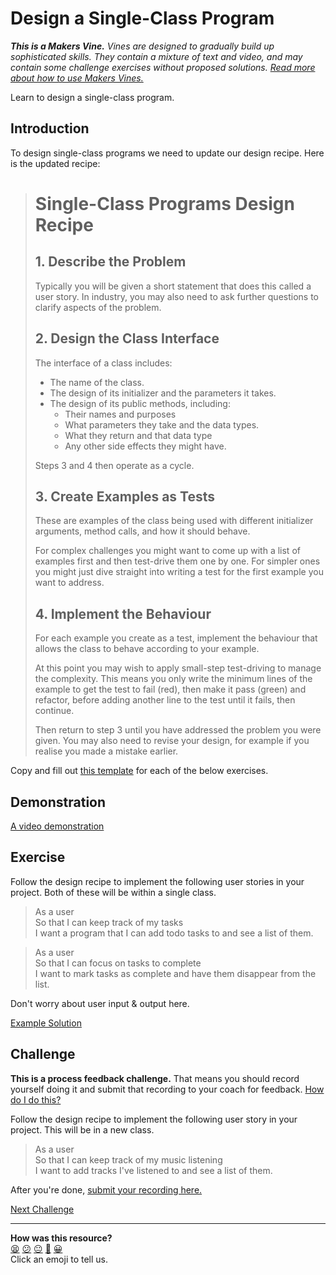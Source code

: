 # Design a Single-Class Program

_**This is a Makers Vine.** Vines are designed to gradually build up sophisticated skills. They contain a mixture of text and video, and may contain some challenge exercises without proposed solutions. [Read more about how to use Makers
Vines.](https://github.com/makersacademy/course/blob/main/labels/vines.md)_

Learn to design a single-class program.

## Introduction

To design single-class programs we need to update our design recipe. Here is
the updated recipe:

> # Single-Class Programs Design Recipe
> 
> ## 1. Describe the Problem
> 
> Typically you will be given a short statement that does this called a user
> story. In industry, you may also need to ask further questions to clarify
> aspects of the problem.
> 
> ## 2. Design the Class Interface
> 
> The interface of a class includes:
> 
> * The name of the class.
> * The design of its initializer and the parameters it takes.
> * The design of its public methods, including:
>   * Their names and purposes
>   * What parameters they take and the data types.
>   * What they return and that data type
>   * Any other side effects they might have.
> 
> Steps 3 and 4 then operate as a cycle.
> 
> ## 3. Create Examples as Tests
> 
> These are examples of the class being used with different initializer
> arguments, method calls, and how it should behave.
> 
> For complex challenges you might want to come up with a list of examples first
> and then test-drive them one by one. For simpler ones you might just dive
> straight into writing a test for the first example you want to address.
> 
> ## 4. Implement the Behaviour
> 
> For each example you create as a test, implement the behaviour that allows the
> class to behave according to your example.
> 
> At this point you may wish to apply small-step test-driving to manage the
> complexity. This means you only write the minimum lines of the example to get
> the test to fail (red), then make it pass (green) and refactor, before adding
> another line to the test until it fails, then continue.
> 
> Then return to step 3 until you have addressed the problem you were given. You
> may also need to revise your design, for example if you realise you made a
> mistake earlier.

Copy and fill out [this template](../resources/single_class_recipe_template.md)
for each of the below exercises.

## Demonstration

[A video demonstration](https://www.youtube.com/watch?v=sRAtinfld-w&t=2385s)

<!-- OMITTED -->

## Exercise

Follow the design recipe to implement the following user stories in your
project. Both of these will be within a single class.

> As a user  
> So that I can keep track of my tasks  
> I want a program that I can add todo tasks to and see a list of them.

> As a user  
> So that I can focus on tasks to complete  
> I want to mark tasks as complete and have them disappear from the list.

Don't worry about user input & output here.

[Example Solution](https://www.youtube.com/watch?v=sRAtinfld-w&t=3760s)

## Challenge

**This is a process feedback challenge.** That means you should record yourself
doing it and submit that recording to your coach for feedback. [How do I do
this?](../pills/feedback_challenges.md)

Follow the design recipe to implement the following user story in your project.
This will be in a new class.

> As a user  
> So that I can keep track of my music listening  
> I want to add tracks I've listened to and see a list of them.

After you're done, [submit your recording
here.](https://airtable.com/shrNFgNkPWr3d63Db?prefill_Item=gs_as02)


[Next Challenge](07_intermezzo_debugging_2.md)

<!-- BEGIN GENERATED SECTION DO NOT EDIT -->

---

**How was this resource?**  
[😫](https://airtable.com/shrUJ3t7KLMqVRFKR?prefill_Repository=makersacademy/golden-square&prefill_File=challenges/06_design_a_class.md&prefill_Sentiment=😫) [😕](https://airtable.com/shrUJ3t7KLMqVRFKR?prefill_Repository=makersacademy/golden-square&prefill_File=challenges/06_design_a_class.md&prefill_Sentiment=😕) [😐](https://airtable.com/shrUJ3t7KLMqVRFKR?prefill_Repository=makersacademy/golden-square&prefill_File=challenges/06_design_a_class.md&prefill_Sentiment=😐) [🙂](https://airtable.com/shrUJ3t7KLMqVRFKR?prefill_Repository=makersacademy/golden-square&prefill_File=challenges/06_design_a_class.md&prefill_Sentiment=🙂) [😀](https://airtable.com/shrUJ3t7KLMqVRFKR?prefill_Repository=makersacademy/golden-square&prefill_File=challenges/06_design_a_class.md&prefill_Sentiment=😀)  
Click an emoji to tell us.

<!-- END GENERATED SECTION DO NOT EDIT -->
